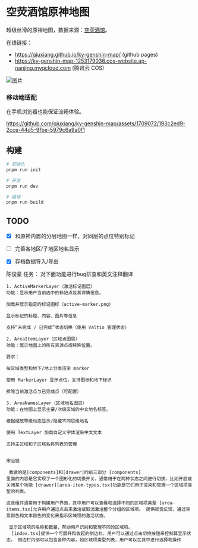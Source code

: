 # 空荧酒馆原神地图

超级丝滑的原神地图，数据来源：[空荧酒馆](https://yuanshen.site/docs/)。

在线链接：

- https://qiuxiang.github.io/ky-genshin-map/ (github pages)
- https://ky-genshin-map-1253179036.cos-website.ap-nanjing.myqcloud.com (腾讯云 COS)

![图片](https://github.com/qiuxiang/ky-genshin-map/assets/1709072/2ea4b8e7-1978-4b95-a353-cc712a01b21e)

### 移动端适配

在手机浏览器也能保证流畅体验。

https://github.com/qiuxiang/ky-genshin-map/assets/1709072/193c2ed9-2cce-44d5-9fbe-5979c6a9a0f1

## 构建

```bash
# 初始化
pnpm run init

# 开发
pnpm run dev

# 编译
pnpm run build
```

## TODO

- [x] 和原神内置的分层地图一样，对同层的点位特别标记
- [ ] 完善各地区/子地区地名显示
- [x] 存档数据导入/导出


陈俊豪 任务：
    对下面功能进行bug排查和英文注释翻译

    1. ActiveMarkerLayer（激活标记图层）
    功能：显示用户当前选中的标记点及其详情信息。

    加载并展示指定的标记图标（active-marker.png）

    显示标记的标题、内容、图片等信息

    支持“未完成 / 已完成”状态切换（使用 Valtio 管理状态）

    2. AreaItemLayer（区域点图层）
    功能：展示地图上的所有资源点或特殊位置。

    要求：

    按区域类型和地下/地上分类渲染 marker

    使用 MarkerLayer 显示点位，支持图标和地下标识

    排除当前激活点与已完成点（可配置）

    3. AreaNamesLayer（区域地名图层）
    功能：在地图上显示主要/次级区域的中文地名标签。

    根据缩放等级动态显示/隐藏不同层级地名

    使用 TextLayer 加载自定义字体渲染中文文本

    支持主区域和子区域名称列表的管理


    宋治钱 

     我做的是[components]和[drawer]的前三部分 [components] 
    里面的内容是它实现了一个图形化的切换开关，通常用于在两种状态之间进行切换，比如开启或关闭某个功能 [drawer][area-item-types.tsx]功能是它们用于渲染和管理一个区域项类型的列表。

    这些组件通常用于构建用户界面，其中用户可以查看和选择不同的区域项类型 [area-items.tsx]允许用户通过点击来激活或取消激活整个分组的区域项。 提供视觉反馈，通过背景颜色和文本颜色的变化来指示区域项的激活状态。
    
     显示区域项的名称和数量，帮助用户识别和管理不同的区域项。
      [index.tsx]提供一个可展开和收起的侧边栏，用户可以通过点击切换按钮来控制其显示状态。 侧边栏内部可以包含各种内容，如区域项类型列表，用户可以在其中进行选择和操作






